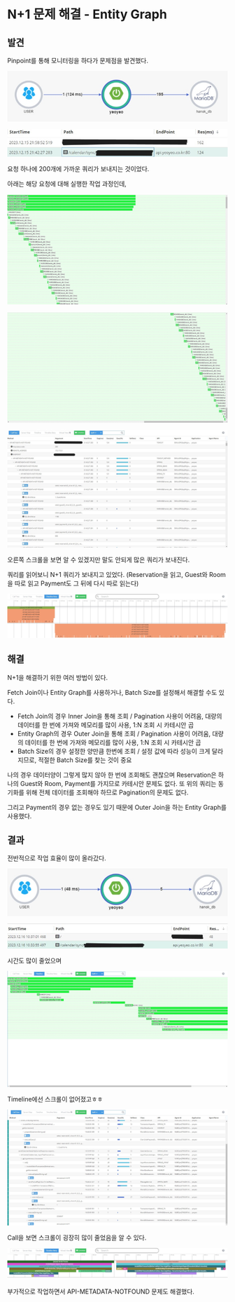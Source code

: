 # N+1 문제 해결 - Entity Graph

## 발견

Pinpoint를 통해 모니터링을 하다가 문제점을 발견했다.

![before5](../../../../public/assets/20231216before5.jpg)

![before0](../../../../public/assets/20231216before0.jpg)

요청 하나에 200개에 가까운 쿼리가 보내지는 것이었다.



아래는 해당 요청에 대해 실행한 작업 과정인데,

![before1](../../../../public/assets/20231216before1.jpg)

![before2](../../../../public/assets/20231216before2.jpg)

![before3](../../../../public/assets/20231216before3.jpg)

오른쪽 스크롤을 보면 알 수 있겠지만 말도 안되게 많은 쿼리가 보내진다.

쿼리를 읽어보니 N+1 쿼리가 보내지고 있었다. (Reservation을 읽고, Guest와 Room을 따로 읽고 Payment도 그 뒤에 다시 따로 읽는다)



![before4](../../../../public/assets/20231216before4.jpg)

## 해결

N+1을 해결하기 위한 여러 방법이 있다.

Fetch Join이나 Entity Graph를 사용하거나, Batch Size를 설정해서 해결할 수도 있다.

- Fetch Join의 경우 Inner Join을 통해 조회 / Pagination 사용이 어려움, 대량의 데이터를 한 번에 가져와 메모리를 많이 사용, 1:N 조회 시 카테시안 곱
- Entity Graph의 경우 Outer Join을 통해 조회 / Pagination 사용이 어려움, 대량의 데이터를 한 번에 가져와 메모리를 많이 사용, 1:N 조회 시 카테시안 곱
- Batch Size의 경우 설정한 양만큼 한번에 조회 / 설정 값에 따라 성능이 크게 달라지므로, 적절한 Batch Size를 찾는 것이 중요



나의 경우 데이터양이 그렇게 많지 않아 한 번에 조회해도 괜찮으며 Reservation은 하나의 Guest와 Room, Payment를 가지므로 카테시안 문제도 없다. 또 위의 쿼리는 동기화를 위해 전체 데이터를 조회해야 하므로 Pagination의 문제도 없다.

그리고 Payment의 경우 없는 경우도 있기 때문에 Outer Join을 하는 Entity Graph를 사용했다.



## 결과

전반적으로 작업 효율이 많이 올라갔다.



![after5](20231216_JPA_Entity_Graph.assets/20231216after5.jpg)

![after0](../../../../public/assets/20231216after0.jpg)

시간도 많이 줄었으며



![after1](../../../../public/assets/20231216after1.jpg)

Timeline에선 스크롤이 없어졌고ㅎㅎ



![after3](../../../../public/assets/20231216after3.jpg)

Call을 보면 스크롤이 굉장히 많이 줄었음을 알 수 있다.



![after4](../../../../public/assets/20231216after4.jpg)

부가적으로 작업하면서 API-METADATA-NOTFOUND 문제도 해결했다.